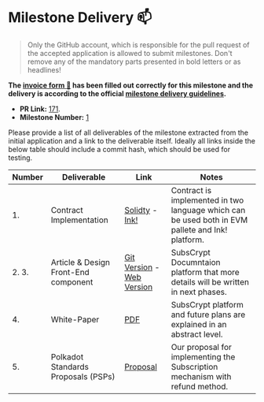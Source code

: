 # Milestone Delivery :mailbox:

> Only the GitHub account, which is responsible for the pull request of the accepted application is allowed to submit milestones. Don't remove any of the mandatory parts presented in bold letters or as headlines!

**The [invoice form :pencil:](https://forms.gle/8Wx7nxtq8fKrsuEz8) has been filled out correctly for this milestone and the delivery is according to the official [milestone delivery guidelines](https://github.com/w3f/General-Grants-Program/blob/master/grants/milestone-deliverables-guidelines.md).**  

* **PR Link:** [171](https://github.com/w3f/Open-Grants-Program/pull/171). 
* **Milestone Number:** [1](https://github.com/w3f/Open-Grants-Program/blob/master/applications/SubsCrypt.md#milestone-1--smart-contract)

Please provide a list of all deliverables of the milestone extracted from the initial application and a link to the deliverable itself. Ideally all links inside the below table should include a commit hash, which should be used for testing.

| Number | Deliverable | Link | Notes |
| ------------- | ------------- | ------------- |------------- |
| 1. | Contract Implementation |[Solidty](https://github.com/oxydev/SubsCrypt-solidty) - [Ink!](https://github.com/oxydev/SubsCrypt-ink)| Contract is implemented in two language which can be used both in EVM pallete and Ink! platform.| 
| 2. 3.  | Article & Design Front-End component | [Git Version](https://github.com/oxydev/SubsCrypt-docs) - [Web Version](https://oxydev.github.io/SubsCrypt-docs/)| SubsCrypt Documntaion platform that more details will be written in next phases.| 
| 4.  | White-Paper | [PDF](https://github.com/oxydev/SubsCrypt-docs/blob/master/SubsCrypt-White-Paper.pdf)| SubsCrypt platform and future plans are explained in an abstract level.| 
| 5.  | Polkadot Standards Proposals (PSPs) | [Proposal](https://github.com/w3f/PSPs/pull/12)| Our proposal for implementing the Subscription mechanism with refund method.| 
